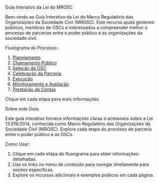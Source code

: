 Guia Interativo da Lei do MROSC

Bem-vindo ao Guia Interativo da Lei do Marco Regulatório das Organizações da Sociedade Civil (MROSC). 
Este recurso ajuda gestores públicos, membros de OSCs e interessados a compreender melhor o processo 
de parcerias entre o poder público e as organizações da sociedade civil.

Fluxograma do Processo:

1. [Planejamento](planejamento.md)
2. [Chamamento Público](chamamento-publico.md)
3. [Seleção da OSC](selecao-osc.md)
4. [Celebração da Parceria](celebracao-parceria.md)
5. [Execução](execucao.md)
6. [Monitoramento e Avaliação](monitoramento-avaliacao.md)
7. [Prestação de Contas](prestacao-contas.md)

Clique em cada etapa para mais informações.

Sobre este Guia:

Este guia interativo fornece informações claras e acessíveis sobre a Lei 13.019/2014, conhecida como 
Marco Regulatório das Organizações da Sociedade Civil (MROSC). Explore cada etapa do processo de 
parceria entre o poder público e as OSCs.

Como Usar:

1. Clique em cada etapa do fluxograma para obter informações detalhadas.
2. Use os links no menu de conteúdo para navegar diretamente para seções específicas.
3. Explore os recursos adicionais e exemplos práticos em cada página.
